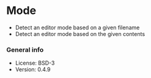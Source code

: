 # Mode

* Detect an editor mode based on a given filename
* Detect an editor mode based on the given contents

### General info

* License: BSD-3
* Version: 0.4.9
